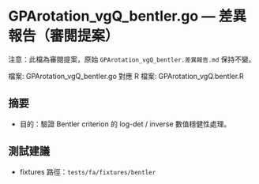 # GPArotation_vgQ_bentler.go — 差異報告（審閱提案）

注意：此檔為審閱提案，原始 `GPArotation_vgQ_bentler.差異報告.md` 保持不變。

檔案: GPArotation_vgQ_bentler.go
對應 R 檔案: GPArotation_vgQ.bentler.R

## 摘要

- 目的：驗證 Bentler criterion 的 log-det / inverse 數值穩健性處理。

## 測試建議

- fixtures 路徑：`tests/fa/fixtures/bentler`
